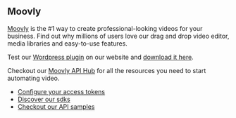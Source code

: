 ## Moovly

[Moovly](https://www.moovly.com) is the #1 way to create professional-looking videos for your business. Find out why millions of users love our drag and drop video editor, media libraries and easy-to-use features.

Test our [Wordpress plugin](https://www.moovly.com/wordpress-plugin) on our website and [download it here](https://wordpress.org/plugins/moovly/).

Checkout our [Moovly API Hub](https://developer.moovly.com) for all the resources you need to start automating video.

- [Configure your access tokens](https://developer.moovly.com/docs/personal-access-tokens)
- [Discover our sdks](https://developer.moovly.com/docs/sdks)
- [Checkout our API samples](https://developer.moovly.com/docs/api)

